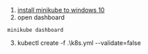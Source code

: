 1. [install minikube to windows 10](https://www.itread01.com/content/1545054245.html)
2. open dashboard
```
minikube dashboard
```
3.  kubectl create -f .\k8s.yml --validate=false
 
